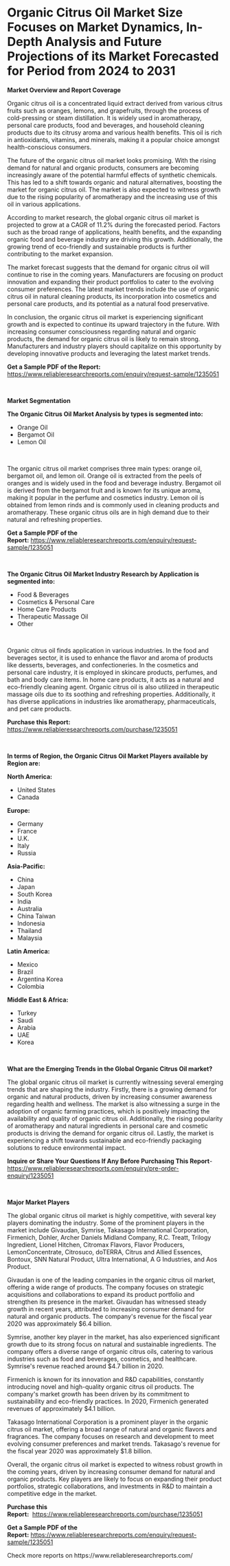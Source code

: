 <p><h1>Organic Citrus Oil Market Size Focuses on Market Dynamics, In-Depth Analysis and Future Projections of its Market Forecasted for Period from 2024 to 2031</h1></p><p><strong>Market Overview and Report Coverage</strong></p>
<p><p>Organic citrus oil is a concentrated liquid extract derived from various citrus fruits such as oranges, lemons, and grapefruits, through the process of cold-pressing or steam distillation. It is widely used in aromatherapy, personal care products, food and beverages, and household cleaning products due to its citrusy aroma and various health benefits. This oil is rich in antioxidants, vitamins, and minerals, making it a popular choice amongst health-conscious consumers.</p><p>The future of the organic citrus oil market looks promising. With the rising demand for natural and organic products, consumers are becoming increasingly aware of the potential harmful effects of synthetic chemicals. This has led to a shift towards organic and natural alternatives, boosting the market for organic citrus oil. The market is also expected to witness growth due to the rising popularity of aromatherapy and the increasing use of this oil in various applications.</p><p>According to market research, the global organic citrus oil market is projected to grow at a CAGR of 11.2% during the forecasted period. Factors such as the broad range of applications, health benefits, and the expanding organic food and beverage industry are driving this growth. Additionally, the growing trend of eco-friendly and sustainable products is further contributing to the market expansion.</p><p>The market forecast suggests that the demand for organic citrus oil will continue to rise in the coming years. Manufacturers are focusing on product innovation and expanding their product portfolios to cater to the evolving consumer preferences. The latest market trends include the use of organic citrus oil in natural cleaning products, its incorporation into cosmetics and personal care products, and its potential as a natural food preservative.</p><p>In conclusion, the organic citrus oil market is experiencing significant growth and is expected to continue its upward trajectory in the future. With increasing consumer consciousness regarding natural and organic products, the demand for organic citrus oil is likely to remain strong. Manufacturers and industry players should capitalize on this opportunity by developing innovative products and leveraging the latest market trends.</p></p>
<p><strong>Get a Sample PDF of the Report:</strong> <a href="https://www.reliableresearchreports.com/enquiry/request-sample/1235051">https://www.reliableresearchreports.com/enquiry/request-sample/1235051</a></p>
<p>&nbsp;</p>
<p><strong>Market Segmentation</strong></p>
<p><strong>The Organic Citrus Oil Market Analysis by types is segmented into:</strong></p>
<p><ul><li>Orange Oil</li><li>Bergamot Oil</li><li>Lemon Oil</li></ul></p>
<p>&nbsp;</p>
<p><p>The organic citrus oil market comprises three main types: orange oil, bergamot oil, and lemon oil. Orange oil is extracted from the peels of oranges and is widely used in the food and beverage industry. Bergamot oil is derived from the bergamot fruit and is known for its unique aroma, making it popular in the perfume and cosmetics industry. Lemon oil is obtained from lemon rinds and is commonly used in cleaning products and aromatherapy. These organic citrus oils are in high demand due to their natural and refreshing properties.</p></p>
<p><strong>Get a Sample PDF of the Report:</strong>&nbsp;<a href="https://www.reliableresearchreports.com/enquiry/request-sample/1235051">https://www.reliableresearchreports.com/enquiry/request-sample/1235051</a></p>
<p>&nbsp;</p>
<p><strong>The Organic Citrus Oil Market Industry Research by Application is segmented into:</strong></p>
<p><ul><li>Food & Beverages</li><li>Cosmetics & Personal Care</li><li>Home Care Products</li><li>Therapeutic Massage Oil</li><li>Other</li></ul></p>
<p>&nbsp;</p>
<p><p>Organic citrus oil finds application in various industries. In the food and beverages sector, it is used to enhance the flavor and aroma of products like desserts, beverages, and confectioneries. In the cosmetics and personal care industry, it is employed in skincare products, perfumes, and bath and body care items. In home care products, it acts as a natural and eco-friendly cleaning agent. Organic citrus oil is also utilized in therapeutic massage oils due to its soothing and refreshing properties. Additionally, it has diverse applications in industries like aromatherapy, pharmaceuticals, and pet care products.</p></p>
<p><strong>Purchase this Report:</strong>&nbsp; <a href="https://www.reliableresearchreports.com/purchase/1235051">https://www.reliableresearchreports.com/purchase/1235051</a></p>
<p>&nbsp;</p>
<p><strong>In terms of Region, the Organic Citrus Oil Market Players available by Region are:</strong></p>
<p>
    <p> <strong> North America: </strong>
        <ul>
            <li>United States</li>
            <li>Canada</li>
        </ul>
        </p> 
    <p> <strong> Europe: </strong>
        <ul>
            <li>Germany</li>
            <li>France</li>
            <li>U.K.</li>
            <li>Italy</li>
            <li>Russia</li>
        </ul>
        </p> 
    <p> <strong> Asia-Pacific: </strong>
        <ul>
            <li>China</li>
            <li>Japan</li>
            <li>South Korea</li>
            <li>India</li>
            <li>Australia</li>
            <li>China Taiwan</li>
            <li>Indonesia</li>
            <li>Thailand</li>
            <li>Malaysia</li>
        </ul>
        </p> 
    <p> <strong> Latin America: </strong>
        <ul>
            <li>Mexico</li>
            <li>Brazil</li>
            <li>Argentina Korea</li>
            <li>Colombia</li>
        </ul>
        </p> 
    <p> <strong> Middle East & Africa: </strong>
        <ul>
            <li>Turkey</li>
            <li>Saudi</li>
            <li>Arabia</li>
            <li>UAE</li>
            <li>Korea</li>
        </ul>
    </p>
    </p>
<p>&nbsp;</p>
<p><strong>What are the Emerging Trends in the Global Organic Citrus Oil market?</strong></p>
<p><p>The global organic citrus oil market is currently witnessing several emerging trends that are shaping the industry. Firstly, there is a growing demand for organic and natural products, driven by increasing consumer awareness regarding health and wellness. The market is also witnessing a surge in the adoption of organic farming practices, which is positively impacting the availability and quality of organic citrus oil. Additionally, the rising popularity of aromatherapy and natural ingredients in personal care and cosmetic products is driving the demand for organic citrus oil. Lastly, the market is experiencing a shift towards sustainable and eco-friendly packaging solutions to reduce environmental impact.</p></p>
<p><strong>Inquire or Share Your Questions If Any Before Purchasing This Report</strong>- <a href="https://www.reliableresearchreports.com/enquiry/pre-order-enquiry/1235051">https://www.reliableresearchreports.com/enquiry/pre-order-enquiry/1235051</a></p>
<p>&nbsp;</p>
<p><strong>Major Market Players</strong></p>
<p><p>The global organic citrus oil market is highly competitive, with several key players dominating the industry. Some of the prominent players in the market include Givaudan, Symrise, Takasago International Corporation, Firmenich, Dohler, Archer Daniels Midland Company, R.C. Treatt, Trilogy Ingredient, Lionel Hitchen, Citromax Flavors, Flavor Producers, LemonConcentrate, Citrosuco, doTERRA, Citrus and Allied Essences, Bontoux, SNN Natural Product, Ultra International, A G Industries, and Aos Product.</p><p>Givaudan is one of the leading companies in the organic citrus oil market, offering a wide range of products. The company focuses on strategic acquisitions and collaborations to expand its product portfolio and strengthen its presence in the market. Givaudan has witnessed steady growth in recent years, attributed to increasing consumer demand for natural and organic products. The company's revenue for the fiscal year 2020 was approximately $6.4 billion.</p><p>Symrise, another key player in the market, has also experienced significant growth due to its strong focus on natural and sustainable ingredients. The company offers a diverse range of organic citrus oils, catering to various industries such as food and beverages, cosmetics, and healthcare. Symrise's revenue reached around $4.7 billion in 2020.</p><p>Firmenich is known for its innovation and R&D capabilities, constantly introducing novel and high-quality organic citrus oil products. The company's market growth has been driven by its commitment to sustainability and eco-friendly practices. In 2020, Firmenich generated revenues of approximately $4.1 billion.</p><p>Takasago International Corporation is a prominent player in the organic citrus oil market, offering a broad range of natural and organic flavors and fragrances. The company focuses on research and development to meet evolving consumer preferences and market trends. Takasago's revenue for the fiscal year 2020 was approximately $1.8 billion.</p><p>Overall, the organic citrus oil market is expected to witness robust growth in the coming years, driven by increasing consumer demand for natural and organic products. Key players are likely to focus on expanding their product portfolios, strategic collaborations, and investments in R&D to maintain a competitive edge in the market.</p></p>
<p><strong>Purchase this Report:</strong>&nbsp;&nbsp;<a href="https://www.reliableresearchreports.com/purchase/1235051">https://www.reliableresearchreports.com/purchase/1235051</a></p>
<p></p>
<p><strong>Get a Sample PDF of the Report:</strong>&nbsp;<a href="https://www.reliableresearchreports.com/enquiry/request-sample/1235051">https://www.reliableresearchreports.com/enquiry/request-sample/1235051</a></p>
<p>Check more reports on https://www.reliableresearchreports.com/</p>